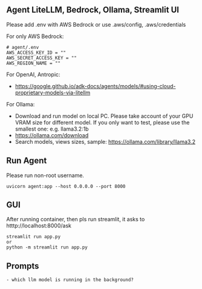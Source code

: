 ## Agent LiteLLM, Bedrock, Ollama, Streamlit UI

Please add .env with AWS Bedrock or use .aws/config, .aws/credentials

For only AWS Bedrock:
``` 
# agent/.env
AWS_ACCESS_KEY_ID = ""
AWS_SECRET_ACCESS_KEY = ""
AWS_REGION_NAME = ""
``` 

For OpenAI, Antropic:
- https://google.github.io/adk-docs/agents/models/#using-cloud-proprietary-models-via-litellm

For Ollama:
- Download and run model on local PC. Please take account of your GPU VRAM size for different model. If you only want to test, please use the smallest one: e.g. llama3.2:1b
- https://ollama.com/download
- Search models, views sizes, sample: https://ollama.com/library/llama3.2


## Run Agent

Please run non-root username. 
```
uvicorn agent:app --host 0.0.0.0 --port 8000
```


## GUI
After running container, then pls run streamlit, it asks to htttp://localhost:8000/ask

```
streamlit run app.py
or
python -m streamlit run app.py
```

## Prompts

```
- which llm model is running in the background?
```
